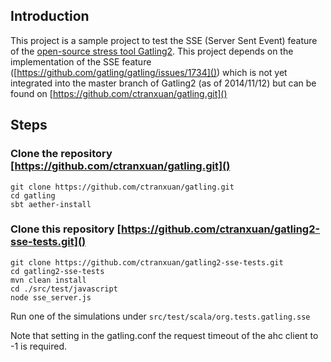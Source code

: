 ## Introduction 

This project is a sample project to test the SSE (Server Sent Event) feature of the [open-source stress tool Gatling2](http://gatling.io/).
This project depends on the implementation of the SSE feature ([https://github.com/gatling/gatling/issues/1734]()) which is not
yet integrated into the master branch of Gatling2 (as of 2014/11/12) but can be found on [https://github.com/ctranxuan/gatling.git]()

## Steps

### Clone the repository [https://github.com/ctranxuan/gatling.git]()

```
git clone https://github.com/ctranxuan/gatling.git
cd gatling
sbt aether-install
```

### Clone this repository [https://github.com/ctranxuan/gatling2-sse-tests.git]()

``` 
git clone https://github.com/ctranxuan/gatling2-sse-tests.git
cd gatling2-sse-tests
mvn clean install
cd ./src/test/javascript
node sse_server.js
```

Run one of the simulations under `src/test/scala/org.tests.gatling.sse`

Note that setting in the gatling.conf the request timeout of the ahc client to -1 is required.